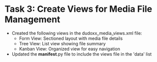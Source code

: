 # Task 3: Create Views for Media File Management

- Created the following views in the dudoxx_media_views.xml file:
  - Form View: Sectioned layout with media file details
  - Tree View: List view showing file summary
  - Kanban View: Organized view for easy navigation
- Updated the __manifest__.py file to include the views file in the 'data' list

